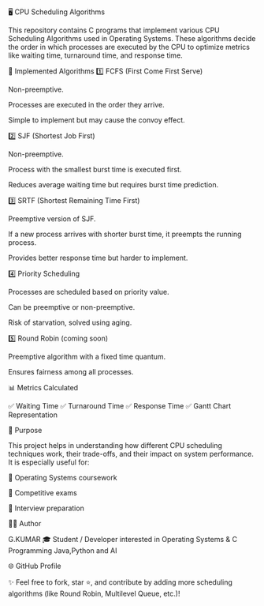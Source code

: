 🖥️ CPU Scheduling Algorithms

This repository contains C programs that implement various CPU Scheduling Algorithms used in Operating Systems. These algorithms decide the order in which processes are executed by the CPU to optimize metrics like waiting time, turnaround time, and response time.

📌 Implemented Algorithms
1️⃣ FCFS (First Come First Serve)

Non-preemptive.

Processes are executed in the order they arrive.

Simple to implement but may cause the convoy effect.

2️⃣ SJF (Shortest Job First)

Non-preemptive.

Process with the smallest burst time is executed first.

Reduces average waiting time but requires burst time prediction.

3️⃣ SRTF (Shortest Remaining Time First)

Preemptive version of SJF.

If a new process arrives with shorter burst time, it preempts the running process.

Provides better response time but harder to implement.

4️⃣ Priority Scheduling

Processes are scheduled based on priority value.

Can be preemptive or non-preemptive.

Risk of starvation, solved using aging.

5️⃣ Round Robin (coming soon)

Preemptive algorithm with a fixed time quantum.

Ensures fairness among all processes.

📊 Metrics Calculated

✅ Waiting Time
✅ Turnaround Time
✅ Response Time
✅ Gantt Chart Representation


🎯 Purpose

This project helps in understanding how different CPU scheduling techniques work, their trade-offs, and their impact on system performance. It is especially useful for:

📘 Operating Systems coursework

📝 Competitive exams

💼 Interview preparation

👨‍💻 Author

G.KUMAR
🎓 Student / Developer interested in Operating Systems & C Programming Java,Python and AI

🌐 GitHub Profile

✨ Feel free to fork, star ⭐, and contribute by adding more scheduling algorithms (like Round Robin, Multilevel Queue, etc.)!
